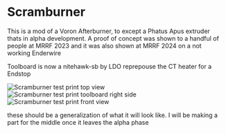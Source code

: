 # Scramburner

This is a mod of a Voron Afterburner, to except a Phatus Apus extruder thats in alpha development. A proof of concept was shown to a handful of people at MRRF 2023 and it was also shown at MRRF 2024 on a not working Enderwire

Toolboard is now a nitehawk-sb by LDO 
reprepouse the CT heater for a Endstop

![Scramburner test print top view](Images/20240104_163649.jpg) 
![Scramburner test print toolboard right side](Images/20240104_163632.jpg)
![Scramburner test print front view](Images/20240104_163637.jpg)

these should be a generalization of what it will look like. I will be making a part for the middle once it leaves the alpha phase
